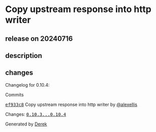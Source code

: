 # Copy upstream response into http writer

## release on 20240716

## description

## changes

Changelog for 0.10.4:

Commits

<a class="commit-link" data-hovercard-type="commit" data-hovercard-url="https://github.com/openfaas/of-watchdog/commit/ef933c878c385f5809ae4b8cdcef601c88525464/hovercard" href="https://github.com/openfaas/of-watchdog/commit/ef933c878c385f5809ae4b8cdcef601c88525464"><tt>ef933c8</tt></a> Copy upstream response into http writer by <a class="user-mention notranslate" data-hovercard-type="user" data-hovercard-url="/users/alexellis/hovercard" data-octo-click="hovercard-link-click" data-octo-dimensions="link_type:self" href="https://github.com/alexellis">@alexellis</a>

Changes: <a class="commit-link" href="https://github.com/openfaas/of-watchdog/compare/0.10.3...0.10.4"><tt>0.10.3...0.10.4</tt></a>

Generated by <a href="https://github.com/alexellis/derek/">Derek</a>

